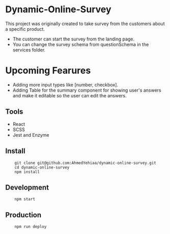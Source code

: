 # Dynamic-Online-Survey
This project was originally created to take survey from the customers about a specific product.
  - The customer can start the survey from the landing page.
  - You can change the survey schema from questionSchema in the services folder.

# Upcoming Fearures
  - Adding more input types like [number, checkbox].
  - Adding Table for the summary component for showing user's answers and make it editable so the user can     edit the answers.

## Tools
 - React
 - SCSS
 - Jest and Enzyme

## Install
```
    git clone git@github.com:AhmedYehiaa/dynamic-online-survey.git
    cd dynamic-online-survey
    npm install
```

## Development
```
    npm start
```

## Production
```
    npm run deploy
```
